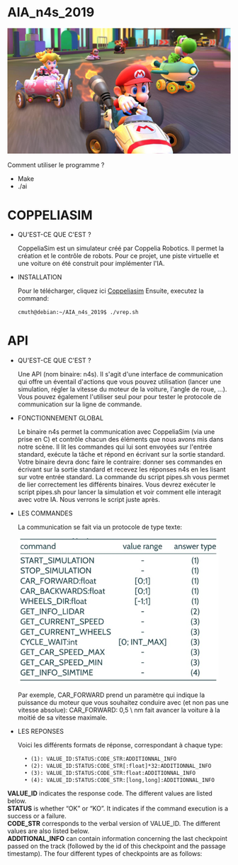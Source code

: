 AIA_n4s_2019
===

![presentation](https://github.com/Clement-Muth/AIA_n4s_2019/blob/master/documents/readme/img/mario-kart-presentation.png)

Comment utiliser le programme ?
- Make
- ./ai

COPPELIASIM
===
+ QU'EST-CE QUE C'EST ?

    CoppeliaSim est un simulateur créé par Coppelia Robotics. Il permet la création et le contrôle de robots.
    Pour ce projet, une piste virtuelle et une voiture on été construit pour implémenter l'IA.

+ INSTALLATION
    
    Pour le télécharger, cliquez ici [Coppeliasim](https://www.coppeliarobotics.com/files/CoppeliaSim_Edu_V4_0_0_Ubuntu18_04.tar.xz)
    Ensuite, executez la command: <br/>

    ```bash
    cmuth@debian:~/AIA_n4s_2019$ ./vrep.sh
    ```
API
===
+ QU'EST-CE QUE C'EST ?

    Une API (nom binaire: n4s). Il s'agit d'une interface de communication qui offre un éventail d'actions que vous pouvez
    utilisation (lancer une simulation, régler la vitesse du moteur de la voiture, l'angle de roue, ...). Vous pouvez également l'utiliser seul pour
    pour tester le protocole de communication sur la ligne de commande.
     
+ FONCTIONNEMENT GLOBAL
    
    Le binaire n4s permet la communication avec CoppeliaSim (via une prise en C) et contrôle chacun des éléments
    que nous avons mis dans notre scène.
    Il lit les commandes qui lui sont envoyées sur l'entrée standard, exécute la tâche et répond en écrivant sur la
    sortie standard.
    Votre binaire devra donc faire le contraire: donner ses commandes en écrivant sur la sortie standard
    et recevez les réponses n4s en les lisant sur votre entrée standard.
    La commande du script pipes.sh vous permet de lier correctement les différents binaires. Vous devrez exécuter
    le script pipes.sh pour lancer la simulation et voir comment elle interagit avec votre IA. Nous verrons le script juste après.
      
+ LES COMMANDES
    
    La communication se fait via un protocole de type texte:<br/><br/>
    ![presentation](https://github.com/Clement-Muth/AIA_n4s_2019/blob/master/documents/readme/img/command-table.png)
    
    Par exemple, CAR_FORWARD prend un paramètre qui indique la puissance du moteur que vous souhaitez conduire
    avec (et non pas une vitesse absolue):
    CAR_FORWARD: 0,5 \ nm fait avancer la voiture à la moitié de sa vitesse maximale.

+ LES REPONSES

    Voici les différents formats de réponse, correspondant à chaque type:
        
        • (1): VALUE_ID:STATUS:CODE_STR:ADDITIONNAL_INFO
        • (2): VALUE_ID:STATUS:CODE_STR[:float]*32:ADDITIONNAL_INFO
        • (3): VALUE_ID:STATUS:CODE_STR:float:ADDITIONNAL_INFO
        • (4): VALUE_ID:STATUS:CODE_STR:[long,long]:ADDITIONNAL_INFO

__VALUE_ID__ indicates the response code. The different values are listed below.<br/>
__STATUS__ is whether “OK” or “KO”. It indicates if the command execution is a success or a failure.<br/>
__CODE_STR__ corresponds to the verbal version of VALUE_ID. The different values are also listed below.<br/>
__ADDITIONAL_INFO__ can contain information concerning the last checkpoint passed on the track (followed
by the id of this checkpoint and the passage timestamp). The four different types of checkpoints are as
follows:
